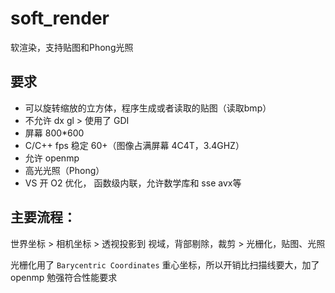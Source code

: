 # soft_render
软渲染，支持贴图和Phong光照

## 要求

* 可以旋转缩放的立方体，程序生成或者读取的贴图（读取bmp）
* 不允许 dx gl > 使用了 GDI
* 屏幕 800*600
* C/C++ fps 稳定 60+（图像占满屏幕 4C4T，3.4GHZ）
* 允许 openmp
* 高光光照（Phong）
* VS 开 O2 优化， 函数级内联，允许数学库和 sse avx等

## 主要流程：

世界坐标 > 相机坐标 > 透视投影到 视域，背部剔除，裁剪 > 光栅化，贴图、光照

光栅化用了 `Barycentric Coordinates` 重心坐标，所以开销比扫描线要大，加了 openmp 勉强符合性能要求

